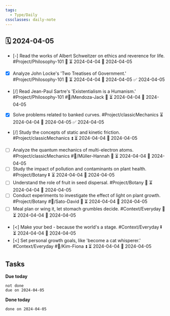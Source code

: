 ```yaml
---
tags:
  - Type/Daily
cssclasses: daily-note
---
```


## 🗓️ 2024-04-05

- [-] Read the works of Albert Schweitzer on ethics and reverence for life. #Project/Philosophy-101 🔽 ⏳ 2024-04-04 📅 2024-04-05
- [x] Analyze John Locke's 'Two Treatises of Government.' #Project/Philosophy-101 🔺 ⏳ 2024-04-04 📅 2024-04-05 ✅ 2024-04-05
- [/] Read Jean-Paul Sartre's 'Existentialism is a Humanism.' #Project/Philosophy-101 #👤/Mendoza-Jack 🔽 ⏳ 2024-04-04 📅 2024-04-05
- [x] Solve problems related to banked curves. #Project/classicMechanics ⏳ 2024-04-04 📅 2024-04-05 ✅ 2024-04-05
- [/] Study the concepts of static and kinetic friction. #Project/classicMechanics ⏫ ⏳ 2024-04-04 📅 2024-04-05
- [ ] Analyze the quantum mechanics of multi-electron atoms. #Project/classicMechanics #👤/Müller-Hannah 🔼 ⏳ 2024-04-04 📅 2024-04-05
- [ ] Study the impact of pollution and contaminants on plant health. #Project/Botany ⏬ ⏳ 2024-04-04 📅 2024-04-05
- [ ] Understand the role of fruit in seed dispersal. #Project/Botany 🔽 ⏳ 2024-04-04 📅 2024-04-05
- [ ] Conduct experiments to investigate the effect of light on plant growth. #Project/Botany #👤/Sato-David 🔺 ⏳ 2024-04-04 📅 2024-04-05
- [ ] Meal plan or wing it, let stomach grumbles decide. #Context/Everyday 🔺 ⏳ 2024-04-04 📅 2024-04-05
- [<] Make your bed - because the world's a stage. #Context/Everyday ⏬ ⏳ 2024-04-04 📅 2024-04-05
- [<] Set personal growth goals, like 'become a cat whisperer.' #Context/Everyday #👤/Kim-Fiona ⏫ ⏳ 2024-04-04 📅 2024-04-05

## Tasks

**Due today**

```tasks
not done
due on 2024-04-05
```

**Done today**

```tasks
done on 2024-04-05
```
            